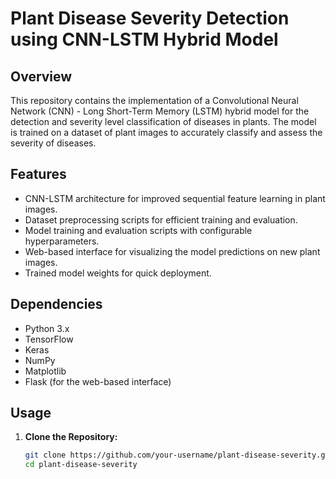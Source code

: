 # Plant Disease Severity Detection using CNN-LSTM Hybrid Model

## Overview
This repository contains the implementation of a Convolutional Neural Network (CNN) - Long Short-Term Memory (LSTM) hybrid model for the detection and severity level classification of diseases in plants. The model is trained on a dataset of plant images to accurately classify and assess the severity of diseases.

## Features
- CNN-LSTM architecture for improved sequential feature learning in plant images.
- Dataset preprocessing scripts for efficient training and evaluation.
- Model training and evaluation scripts with configurable hyperparameters.
- Web-based interface for visualizing the model predictions on new plant images.
- Trained model weights for quick deployment.

## Dependencies
- Python 3.x
- TensorFlow
- Keras
- NumPy
- Matplotlib
- Flask (for the web-based interface)

## Usage

1. **Clone the Repository:**
   ```bash
   git clone https://github.com/your-username/plant-disease-severity.git
   cd plant-disease-severity
